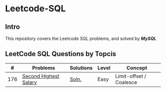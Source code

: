 # Leetcode-SQL

## Intro

This repository covers the Leetcode SQL problems, and solved by **_MySQL_**

## LeetCode SQL Questions by Topcis

| **#** | **Problems** | **Solutions** | **Level** | **Concept** |
|---|---|---|---|---|
| 176 | [Second Highest Salary](https://leetcode.com/problems/second-highest-salary/) | [Soln.](https://github.com/NoraCarey/Leetcode-SQL/blob/main/SQL/0176.%20Second%20Highest%20Salary/README.md) | Easy | Limit-offset / Coalesce |
